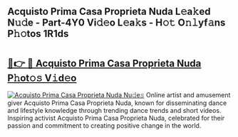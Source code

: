 ## Acquisto Prima Casa Proprieta Nuda L𝚎a𝚔ed N𝚞𝚍e - Part-4Y0 Vi𝚍𝚎o L𝚎a𝚔s - H𝚘𝚝 O𝚗𝚕yf𝚊ns P𝚑𝚘tos 1R1ds

# <h2><a href="http://kf4eyap.oniu.top/?m=Acquisto+Prima+Casa+Proprieta+Nuda">🔗👉 🔴 Acquisto Prima Casa Proprieta Nuda P𝚑ot𝚘𝚜 V𝚒d𝚎o</a></h2>

[![Acquisto Prima Casa Proprieta Nuda Nu𝚍e𝚜](https://i.imgur.com/0qMVB7G.gif)](http://kf4eyap.oniu.top/?m=Acquisto+Prima+Casa+Proprieta+Nuda)
Online artist and amusement giver Acquisto Prima Casa Proprieta Nuda, known for disseminating dance and lifestyle knowledge through trending dance trends and short videos. Inspiring activist Acquisto Prima Casa Proprieta Nuda, celebrated for their passion and commitment to creating positive change in the world.  
